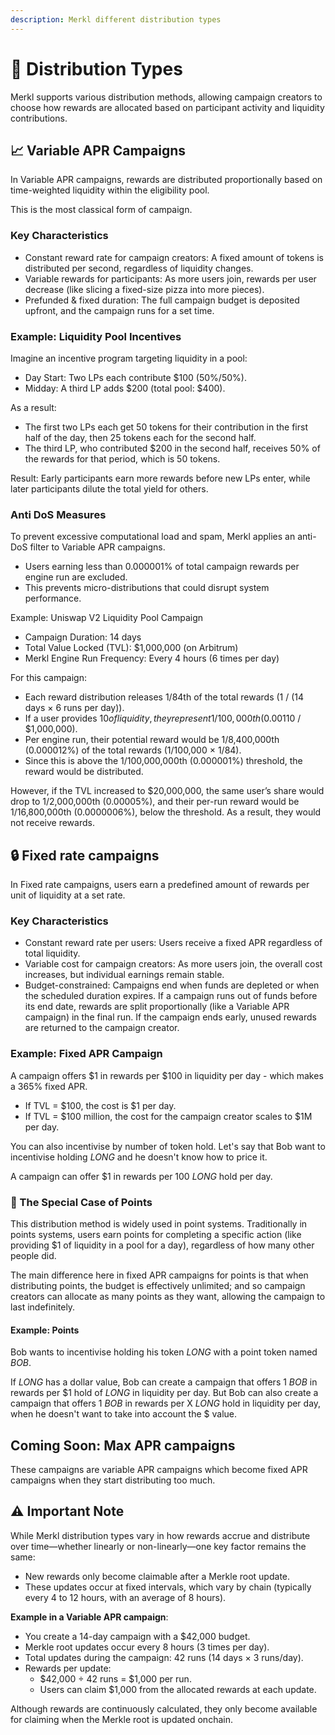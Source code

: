 ```yaml
---
description: Merkl different distribution types
---
```


# 💸 Distribution Types

Merkl supports various distribution methods, allowing campaign creators to choose how rewards are allocated based on participant activity and liquidity contributions.

## 📈 Variable APR Campaigns

In Variable APR campaigns, rewards are distributed proportionally based on time-weighted liquidity within the eligibility pool.

This is the most classical form of campaign.

### Key Characteristics

- Constant reward rate for campaign creators: A fixed amount of tokens is distributed per second, regardless of liquidity changes.
- Variable rewards for participants: As more users join, rewards per user decrease (like slicing a fixed-size pizza into more pieces).
- Prefunded & fixed duration: The full campaign budget is deposited upfront, and the campaign runs for a set time.

### Example: Liquidity Pool Incentives

Imagine an incentive program targeting liquidity in a pool:

- Day Start: Two LPs each contribute \$100 (50%/50%).
- Midday: A third LP adds $200 (total pool: \$400).

As a result:

- The first two LPs each get 50 tokens for their contribution in the first half of the day, then 25 tokens each for the second half.
- The third LP, who contributed \$200 in the second half, receives 50% of the rewards for that period, which is 50 tokens.

Result: Early participants earn more rewards before new LPs enter, while later participants dilute the total yield for others.

### Anti DoS Measures

To prevent excessive computational load and spam, Merkl applies an anti-DoS filter to Variable APR campaigns.

- Users earning less than 0.000001% of total campaign rewards per engine run are excluded.
- This prevents micro-distributions that could disrupt system performance.

Example: Uniswap V2 Liquidity Pool Campaign

- Campaign Duration: 14 days
- Total Value Locked (TVL): \$1,000,000 (on Arbitrum)
- Merkl Engine Run Frequency: Every 4 hours (6 times per day)

For this campaign:

- Each reward distribution releases 1/84th of the total rewards (1 / (14 days × 6 runs per day)).
- If a user provides $10 of liquidity, they represent 1/100,000th (0.001%) of the total TVL ($10 / \$1,000,000).
- Per engine run, their potential reward would be 1/8,400,000th (0.000012%) of the total rewards (1/100,000 × 1/84).
- Since this is above the 1/100,000,000th (0.000001%) threshold, the reward would be distributed.

However, if the TVL increased to \$20,000,000, the same user’s share would drop to 1/2,000,000th (0.00005%), and their per-run reward would be 1/16,800,000th (0.0000006%), below the threshold. As a result, they would not receive rewards.

## 🔒 Fixed rate campaigns

In Fixed rate campaigns, users earn a predefined amount of rewards per unit of liquidity at a set rate.

### Key Characteristics

- Constant reward rate per users: Users receive a fixed APR regardless of total liquidity.
- Variable cost for campaign creators: As more users join, the overall cost increases, but individual earnings remain stable.
- Budget-constrained: Campaigns end when funds are depleted or when the scheduled duration expires. If a campaign runs out of funds before its end date, rewards are split proportionally (like a Variable APR campaign) in the final run. If the campaign ends early, unused rewards are returned to the campaign creator.

### Example: Fixed APR Campaign

A campaign offers $1 in rewards per $100 in liquidity per day - which makes a 365% fixed APR.

- If TVL = $100, the cost is $1 per day.
- If TVL = $100 million, the cost for the campaign creator scales to $1M per day.

You can also incentivise by number of token hold. Let's say that Bob want to incentivise holding *LONG* and he doesn't know how to price it.

A campaign can offer $1 in rewards per 100 *LONG* hold per day.


### 🎯 The Special Case of Points

This distribution method is widely used in point systems. Traditionally in points systems, users earn points for completing a specific action (like providing \$1 of liquidity in a pool for a day), regardless of how many other people did.

The main difference here in fixed APR campaigns for points is that when distributing points, the budget is effectively unlimited; and so campaign creators can allocate as many points as they want, allowing the campaign to last indefinitely.

#### Example: Points

Bob wants to incentivise holding his token *LONG* with a point token named *BOB*.

If *LONG* has a dollar value, Bob can create a campaign that offers 1 *BOB* in rewards per \$1 hold of *LONG* in liquidity per day.
But Bob can also create a campaign that offers 1 *BOB* in rewards per X *LONG* hold in liquidity per day, when he doesn't want to take into account the $ value.


## Coming Soon: Max APR campaigns

These campaigns are variable APR campaigns which become fixed APR campaigns when they start distributing too much.

## ⚠️ Important Note

While Merkl distribution types vary in how rewards accrue and distribute over time—whether linearly or non-linearly—one key factor remains the same:

- New rewards only become claimable after a Merkle root update.
- These updates occur at fixed intervals, which vary by chain (typically every 4 to 12 hours, with an average of 8 hours).

**Example in a Variable APR campaign**:

- You create a 14-day campaign with a \$42,000 budget.
- Merkle root updates occur every 8 hours (3 times per day).
- Total updates during the campaign: 42 runs (14 days × 3 runs/day).
- Rewards per update:
  - $42,000 ÷ 42 runs = $1,000 per run.
  - Users can claim \$1,000 from the allocated rewards at each update.

Although rewards are continuously calculated, they only become available for claiming when the Merkle root is updated onchain.
